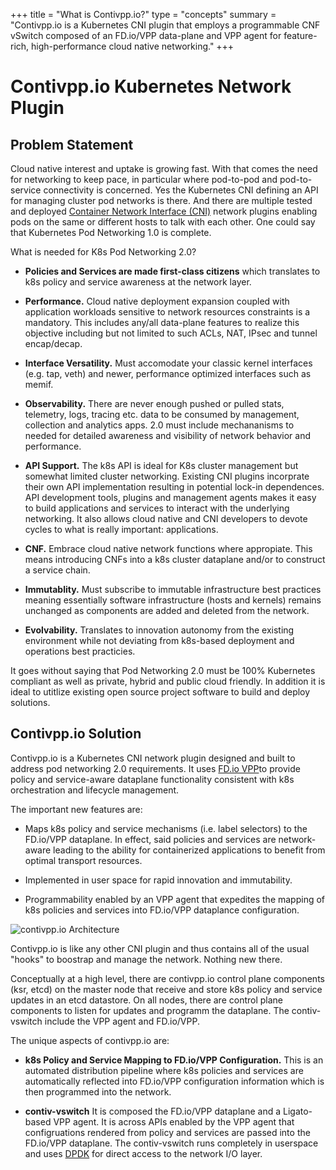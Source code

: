+++
title = "What is Contivpp.io?"
type = "concepts"
summary = "Contivpp.io is a Kubernetes CNI plugin that employs a programmable CNF vSwitch composed of an FD.io/VPP data-plane and VPP agent for feature-rich, high-performance cloud native networking."
+++



# Contivpp.io Kubernetes Network Plugin

## Problem Statement

Cloud native interest and uptake is growing fast. With that comes the need for networking to keep pace, in particular where pod-to-pod and pod-to-service connectivity is concerned. Yes the Kubernetes CNI defining an API for managing cluster pod networks is there. And there are multiple tested and deployed [Container Network Interface (CNI)](https://kubernetes.io/docs/concepts/extend-kubernetes/compute-storage-net/network-plugins/) network plugins enabling pods on the same or different hosts to talk with each other. One could say that Kubernetes Pod Networking 1.0 is complete.

What is needed for K8s Pod Networking 2.0?

- __Policies and Services are made first-class citizens__ which translates to k8s policy and service awareness at the network layer.

- __Performance.__ Cloud native deployment expansion coupled with application workloads sensitive to network resources constraints is a mandatory. This includes any/all data-plane features to realize this objective including but not limited to such ACLs, NAT, IPsec and tunnel encap/decap.

- __Interface Versatility.__ Must accomodate your classic kernel interfaces (e.g. tap, veth) and newer, performance optimized interfaces such as memif.  

- __Observability.__ There are never enough pushed or pulled stats, telemetry, logs, tracing etc. data to be consumed by management, collection and analytics apps. 2.0 must include mechananisms to needed for detailed awareness and visibility of network behavior and performance.  

- __API Support.__ The k8s API is ideal for K8s cluster management but somewhat limited cluster networking. Existing CNI plugins incorprate their own API implementation resulting in potential lock-in dependences. API development tools, plugins and management agents makes it easy to build applications and services to interact with the underlying networking. It also allows cloud native and CNI developers to devote cycles to what is really important: applications.

- __CNF.__ Embrace cloud native network functions where appropiate. This means introducing CNFs into a k8s cluster dataplane and/or to construct a service chain. 

- __Immutablity.__ Must subscribe to immutable infrastructure best practices meaning essentially software infrastructure (hosts and kernels) remains unchanged as components are added and deleted from the network.         

- __Evolvability.__ Translates to innovation autonomy from the existing environment while not deviating from k8s-based deployment and operations best practicies.


It goes without saying that Pod Networking 2.0 must be 100% Kubernetes compliant as well as private, hybrid and public cloud friendly. In addition it is ideal to utitlize existing open source project software to build and deploy solutions. 

## Contivpp.io Solution       

Contivpp.io is a Kubernetes CNI network plugin designed and built to address pod networking 2.0 requirements. It uses [FD.io VPP](https://fd.io/)to provide policy and service-aware dataplane functionality consistent with k8s orchestration and lifecycle management.

 The important new features are:

- Maps k8s policy and service mechanisms (i.e. label selectors) to the FD.io/VPP dataplane. In effect, said policies and services are network-aware leading to the ability for containerized applications to benefit from optimal transport resources. 

- Implemented in user space for rapid innovation and immutability.

- Programmability enabled by an VPP agent that expedites the mapping of k8s policies and services into FD.io/VPP dataplance configuration.   


![contivpp.io Architecture](/img/what-is-contiv-vpp/contivpp-overview-pict4.png)

Contivpp.io is like any other CNI plugin and thus contains all of the usual "hooks" to boostrap and manage the network. Nothing new there. 

Conceptually at a high level, there are contivpp.io control plane components (ksr, etcd) on the master node that receive and store k8s policy and service updates in an etcd datastore. On all nodes, there are control plane components to listen for updates and programm the dataplane. The contiv-vswitch include the VPP agent and FD.io/VPP. 

The unique aspects of contivpp.io are:

* __k8s Policy and Service Mapping to FD.io/VPP Configuration.__ This is an automated distribution pipeline where k8s policies and services are automatically reflected into FD.io/VPP configuration information which is then programmed into the network.    

* __contiv-vswitch__ It is composed the FD.io/VPP dataplane and a Ligato-based VPP agent. It is across APIs enabled by the VPP agent that configruations rendered from policy and services are passed into the FD.io/VPP dataplane. The contiv-vswitch runs completely in userspace and uses [DPDK](https://dpdk.org/) for direct access to the network I/O layer. 



